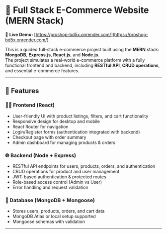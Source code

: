 # 🛒 Full Stack E-Commerce Website (MERN Stack)

🔗 **Live Demo:** [https://proshop-bd5x.onrender.com/](https://proshop-bd5x.onrender.com/)

This is a guided full-stack e-commerce project built using the **MERN** stack:  
**MongoDB**, **Express.js**, **React.js**, and **Node.js**.  
The project simulates a real-world e-commerce platform with a fully functional frontend and backend, including **RESTful API**, **CRUD operations**, and essential e-commerce features.

---

## 🚀 Features

### 👩‍💻 Frontend (React)
- User-friendly UI with product listings, filters, and cart functionality
- Responsive design for desktop and mobile
- React Router for navigation
- Login/Register forms (authentication integrated with backend)
- Checkout page with order summary
- Admin dashboard for managing products & orders

### 🌐 Backend (Node + Express)
- RESTful API endpoints for users, products, orders, and authentication
- CRUD operations for product and user management
- JWT-based authentication & protected routes
- Role-based access control (Admin vs User)
- Error handling and request validation

### 💾 Database (MongoDB + Mongoose)
- Stores users, products, orders, and cart data
- MongoDB Atlas or local setup supported
- Mongoose schemas with validation

---
